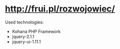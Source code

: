 # http://frui.pl/rozwojowiec/

Used technologies:
* Kohana PHP Framework
* jquery-2.1.1
* jquery-ui-1.11.1